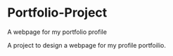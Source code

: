 # Portfolio-Project
A webpage for my portfolio profile

A project to design a webpage for my profile portfoilio.